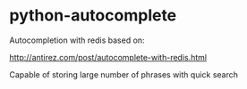 # python-autocomplete

Autocompletion with redis based on:

http://antirez.com/post/autocomplete-with-redis.html

Capable of storing large number of phrases with quick search
